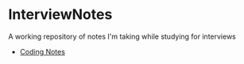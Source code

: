# InterviewNotes
A working repository of notes I'm taking while studying for interviews

- [Coding Notes](./Coding.md)
